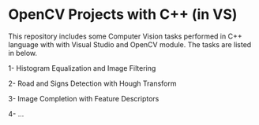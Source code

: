 # OpenCV Projects with C++ (in VS)
This repository includes some Computer Vision tasks performed in C++ language with with Visual Studio and OpenCV module. The tasks are listed in below. 

1- Histogram Equalization and Image Filtering

2- Road and Signs Detection with Hough Transform

3- Image Completion with Feature Descriptors

4- ...

